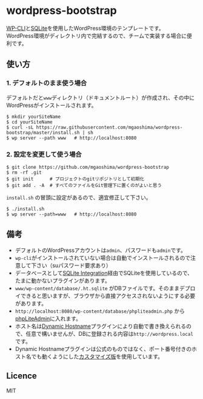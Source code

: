 # wordpress-bootstrap

[WP-CLI](http://wp-cli.org/)と[SQLite](http://www.dbonline.jp/sqlite/)を使用したWordPress環境のテンプレートです。  
WordPress環境がディレクトリ内で完結するので、チームで実装する場合に便利です。

## 使い方

### 1. デフォルトのまま使う場合

デフォルトだと`www`ディレクトリ（ドキュメントルート）が作成され、その中にWordPressがインストールされます。

```
$ mkdir yourSiteName
$ cd yourSiteName
$ curl -sL https://raw.githubusercontent.com/mgaoshima/wordpress-bootstrap/master/install.sh | sh
$ wp server --path www   # http://localhost:8080
```


### 2. 設定を変更して使う場合

```
$ git clone https://github.com/mgaoshima/wordpress-bootstrap
$ rm -rf .git
$ git init      # プロジェクトのgitリポジトリとして初期化
$ git add . -A  # すべてのファイルをGit管理下に置くのがよいと思う
```

`install.sh` の冒頭に設定があるので、適宜修正して下さい。

```
$ ./install.sh
$ wp server --path=www   # http://localhost:8080
```


## 備考

- デフォルトのWordPressアカウントは`admin`、パスワードも`admin`です。
- `wp-cli`がインストールされていない場合は自動でインストールされるので注意して下さい（suパスワード要求あり）
- データベースとして[SQLite Integration](http://dogwood.skr.jp/wordpress/sqlite-integration-ja/)経由でSQLiteを使用しているので、たまに動かないプラグインがあります。
- `www/wp-content/database/.ht.sqlite` がDBファイルです。そのままデプロイできると思いますが、ブラウザから直接アクセスされないようにする必要があります。
- `http://localhost:8080/wp-content/database/phpliteadmin.php` から[phpLiteAdmin](https://code.google.com/p/phpliteadmin/)に入れます。
- ホスト名は[Dynamic Hostname](https://wordpress.org/plugins/dynamic-hostname/)プラグインにより自動で書き換えられるので、任意で構いませんが、DBに登録される内容は`http://wordpress.local`です。
- Dynamic Hostnameプラグインは公式のものではなく、ポート番号付きのホスト名でも動くようにした[カスタマイズ版](https://github.com/mgaoshima/dynamic-hostname/tree/temp-use)を使用しています。


## Licence

MIT
